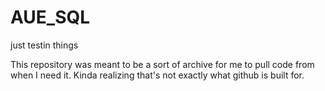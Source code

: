 # AUE_SQL
just testin things

This repository was meant to be a sort of archive for me to pull code from when I need it. Kinda realizing that's not exactly what github is built for.
